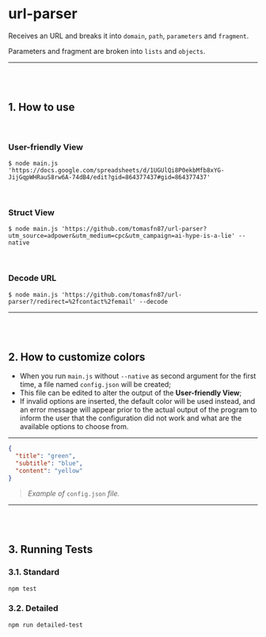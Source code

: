 # url-parser

Receives an URL and breaks it into `domain`, `path`, `parameters` and `fragment`.

Parameters and fragment are broken into `lists`  and `objects`.

---

<br><br>

## 1. How to use

<br>

### User-friendly View

```console
$ node main.js 'https://docs.google.com/spreadsheets/d/1UGUlQi8P0ekbMfb8xYG-JijGqpWHRauS8rw6A-74dB4/edit?gid=864377437#gid=864377437'
```

<br>

### Struct View 

```console
$ node main.js 'https://github.com/tomasfn87/url-parser?utm_source=adpower&utm_medium=cpc&utm_campaign=ai-hype-is-a-lie' --native
```

<br>

### Decode URL

```console
$ node main.js 'https://github.com/tomasfn87/url-parser?/redirect=%2fcontact%2femail' --decode
```

---

<br><br>

## 2. How to customize colors

- When you run `main.js` without `--native` as second argument for the first time, a file named `config.json` will be created;
- This file can be edited to alter the output of the **User-friendly View**;
- If invalid options are inserted, the default color will be used instead, and an error message will appear prior to the actual output of the program to inform the user that the configuration did not work and what are the available options to choose from.

---

```json
{
  "title": "green",
  "subtitle": "blue",
  "content": "yellow"
}
```

> *Example of* `config.json` *file.*

---

<br><br>

## 3. Running Tests

### 3.1. Standard

```console
npm test
```

### 3.2. Detailed

```console
npm run detailed-test
```

